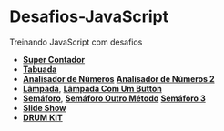 # Desafios-JavaScript
 Treinando JavaScript com desafios
- <a href="https://nando006.github.io/Desafios-JavaScript/ex003-SuperContador/ex003.html" target="_blank"><strong>Super Contador</strong></a>
- <a href="https://nando006.github.io/Desafios-JavaScript/ex004-Tabuada/ex004.html" target="_blank"><strong>Tabuada</strong></a>
- <a href="https://nando006.github.io/Desafios-JavaScript/ex005-AnalisadorDeNumeros/ex005.html" target="_blank"><strong>Analisador de Números</strong></a> <a href="https://nando006.github.io/Desafios-JavaScript/Analisador-de-numeros/" target="_blank"><strong>Analisador de Números 2</strong></a>
- <a href="https://nando006.github.io/Desafios-JavaScript/Lampada/lampada.html" target="_blank"><strong>Lâmpada</strong></a>, <a href="https://nando006.github.io/Desafios-JavaScript/Lampada-UmBotao/lampada.html" target="_blank"><strong>Lâmpada Com Um Button</strong></a>
- <a href="https://nando006.github.io/Desafios-JavaScript/Semaforo/semafaro.html" target="_blank"><strong>Semáforo</strong></a>, <a href="https://nando006.github.io/Desafios-JavaScript/Semaforo-OutroMetodo/" target="_blank"><strong>Semáforo Outro Método</strong></a> <a href="https://nando006.github.io/Desafios-JavaScript/Semaforo3/index.html" target="_blank"><strong>Semáforo 3</strong></a>
- <a href="https://nando006.github.io/Desafios-JavaScript/Slideshow/index.html" target="_blank"><strong>Slide Show</strong></a>
- <a href="https://nando006.github.io/Desafios-JavaScript/DRUM-KIT/index.html" target="_blank"><strong>DRUM KIT</strong></a>
